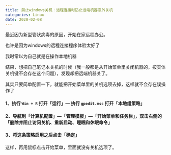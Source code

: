 ```yaml
---
title: 禁止windows关机：远程连接时防止远端机器意外关机
categories: Linux
date: 2020-02-08
---
```


最近因为新型管状病毒的原因，开始在家远程办公。

也许是因为windows的远程连接程序体验太好了

我时常以为自己就是在操作本地机器

结果，想把自己笔记本关机的时候（我一般都是从开始菜单里关闭机器的，按实体关机键不会存在这个问题），发现却把远端机器关了。

其实只要简单配置一下，就能把开始菜单里的关机选项去掉，这样就不会存在误操作了

#### 1、执行 `Win + R` 打开「运行」— 执行 `gpedit.msc` 打开「本地组策略」

#### 2、导航到「计算机配置」—「管理模板」—「开始菜单和任务栏」，双击右侧的「删除并阻止访问关机、重新启动、睡眠和休眠命令」

#### 3、将这条策略启用之后点击「确定」

这样，再用鼠标点击开始菜单，里面就没有关机选项了。